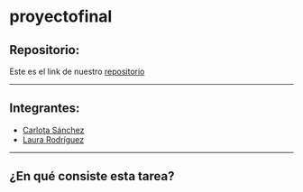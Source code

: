 # proyectofinal

## Repositorio:

Este es el link de nuestro [repositorio](https://github.com/lauralardies/proyectofinal)

***
## Integrantes:

- [Carlota Sánchez](https://github.com/crltsnch) 
- [Laura Rodríguez](https://github.com/lauralardies)

***
## ¿En qué consiste esta tarea?
